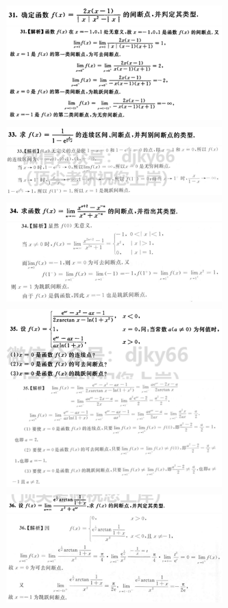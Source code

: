 ![](./images/Snipaste_2022-04-21_23-45-26.png)  
![](./images/Snipaste_2022-04-21_23-45-52.png)  

![](./images/Snipaste_2022-04-21_16-52-02.png)  
![](./images/Snipaste_2022-04-21_16-52-37.png)    

![](./images/Snipaste_2022-04-21_16-53-40.png)  
![](./images/Snipaste_2022-04-21_16-46-20.png)  

![](./images/Snipaste_2022-04-21_16-29-24.png)  
![](./images/Snipaste_2022-04-21_16-30-55.png)    

![](./images/Snipaste_2022-04-21_15-45-56.png)  
![](./images/Snipaste_2022-04-21_15-46-35.png)    
